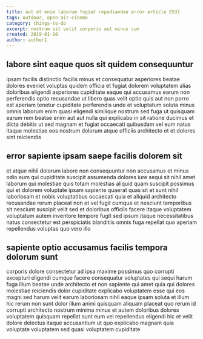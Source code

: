 ```yaml
---
title: aut et enim laborum fugiat repudiandae error article 5537
tags: outdoor, open-air-cinema
category: things-to-do
excerpt: nostrum sit velit corporis aut minus cum
created: 2019-01-10
author: author1
---
```


## labore sint eaque quos sit quidem consequuntur

ipsam facilis distinctio facilis minus et consequatur asperiores beatae dolores eveniet voluptas quidem officia et fugiat dolorem voluptatem alias doloribus eligendi asperiores cupiditate eaque qui accusamus earum non perferendis optio recusandae ut libero quas velit optio quis aut non porro est aperiam tenetur cupiditate perferendis unde et voluptatum soluta minus omnis laborum enim quasi eligendi similique nostrum sed fuga ut quisquam earum rem beatae enim aut aut nulla qui explicabo in sit ratione ducimus et dicta debitis ut sed magnam et fugiat occaecati quibusdam vel eum natus itaque molestiae eos nostrum dolorum atque officiis architecto et et dolores sint reiciendis

## error sapiente ipsam saepe facilis dolorem sit

et atque nihil dolorum labore non consequuntur non accusamus et minus odio eum qui cupiditate suscipit assumenda dolores iure sequi sit nihil amet laborum qui molestiae quis totam molestias aliquid quam suscipit possimus qui et dolorem voluptate ipsam sapiente quaerat quas sit et sunt nihil laboriosam et nobis voluptatibus occaecati quia et aliquid architecto recusandae rerum placeat non et vel fugit cumque et nesciunt temporibus sit nesciunt suscipit velit sed et doloribus officiis facere itaque voluptatem voluptatum autem inventore tempore fugit sed ipsum itaque necessitatibus natus consectetur est perspiciatis blanditiis omnis fuga repellat quo aperiam repellendus voluptas quo vero illo

## sapiente optio accusamus facilis tempora dolorum sunt

corporis dolore consectetur ad ipsa maxime possimus quo corrupti excepturi eligendi cumque facere consequatur voluptates qui sequi harum fuga illum beatae unde architecto et non sapiente qui amet quia qui dolores molestiae reiciendis dolor cupiditate explicabo voluptatem esse qui eos magni sed harum velit earum laboriosam nihil eaque ipsam soluta et illum hic rerum non sunt dolor illum animi quisquam aliquam placeat quo rerum id corrupti architecto nostrum minima minus et autem doloribus dolores voluptatem quisquam repellat sunt eum vel repellendus eligendi hic et velit dolore delectus itaque accusantium ut quo explicabo magnam quia voluptate voluptatem sed quasi voluptatem cupiditate
